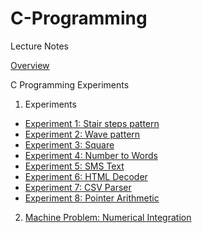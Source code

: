 # C-Programming
Lecture Notes

[Overview](https://docs.google.com/presentation/d/1VUi42iNy0F3pRxEoeYvlNX8JHIPXUb5ss_lTK-42dlE/edit?usp=sharing)


C Programming Experiments

1. Experiments
  - [Experiment 1: Stair steps pattern](Experiments/Stairs/README.md)
  - [Experiment 2: Wave pattern](Experiments/Wave/README.md)
  - [Experiment 3: Square](Experiments/Square/README.md)
  - [Experiment 4: Number to Words](Experiments/Number2Words/README.md)
  - [Experiment 5: SMS Text](Experiments/SMS/README.md)
  - [Experiment 6: HTML Decoder](Experiments/HTMLDecoder/README.md)
  - [Experiment 7: CSV Parser](Experiments/CSVParsing/README.md)
  - [Experiment 8: Pointer Arithmetic](Experiments/PointerArithmetic)
 
 2. [Machine Problem: Numerical Integration](Machine%20Problem/README.md)

